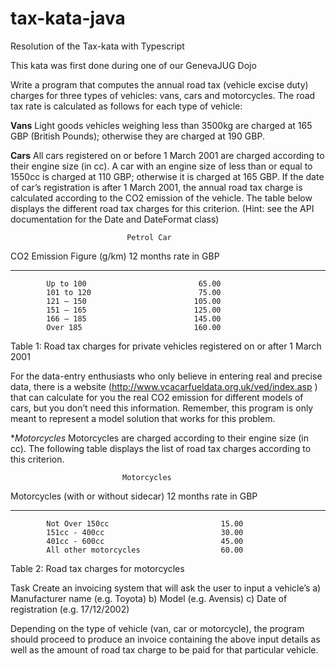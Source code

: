 # tax-kata-java
Resolution of the Tax-kata with Typescript

This kata was first done during one of our GenevaJUG Dojo

Write a program that computes the annual road tax (vehicle excise duty) charges for three types of vehicles:  vans, cars and motorcycles.
The road tax rate is calculated as follows for each type of vehicle:

**Vans**
Light goods vehicles weighing less than 3500kg are charged at 165 GBP (British Pounds); otherwise they are charged at 190 GBP.

**Cars** 
All cars registered on or before 1 March 2001 are charged according to their engine size (in cc).  A car with an engine size of less than or equal to 1550cc is charged at 110 GBP; otherwise it is charged at 165 GBP.
If the date of car’s registration is after 1 March 2001, the annual road tax charge is calculated according to the CO2 emission of the vehicle.  The table below displays the different road tax charges for this criterion.
(Hint: see the API documentation for the Date and DateFormat class)

                              Petrol Car
CO2 Emission Figure (g/km)            12 months rate in GBP
-----------------------------        ------------------------
            Up to 100                         65.00    
            101 to 120                        75.00    
            121 – 150                        105.00  
            151 – 165                        125.00  
            166 – 185                        145.00  
            Over 185                         160.00 

Table 1:  Road tax charges for private vehicles registered on or after 1 March 2001

For the data-entry enthusiasts who only believe in entering real and precise data, there is a website (http://www.vcacarfueldata.org.uk/ved/index.asp ) that can calculate for you the real CO2 emission for different models of cars, but you don’t need this information.  Remember, this program is only meant to represent a model solution that works for this problem.

**Motorcycles* 
Motorcycles are charged according to their engine size (in cc).  The following table displays the list of road tax charges according to this criterion.

                             Motorcycles  
Motorcycles (with or without sidecar)      12 months rate in GBP   
-------------------------------        ------------------------------
            Not Over 150cc                         15.00    
            151cc - 400cc                          30.00    
            401cc - 600cc                          45.00    
            All other motorcycles                  60.00   
 
Table 2:  Road tax charges for motorcycles

Task
Create an invoicing system that will ask the user to input a vehicle’s
a)         Manufacturer name (e.g. Toyota)
b)         Model (e.g. Avensis)
c)         Date of registration (e.g. 17/12/2002)

Depending on the type of vehicle (van, car or motorcycle), the program should proceed to produce an invoice containing the above input details as well as the amount of road tax charge to be paid for that particular vehicle.

